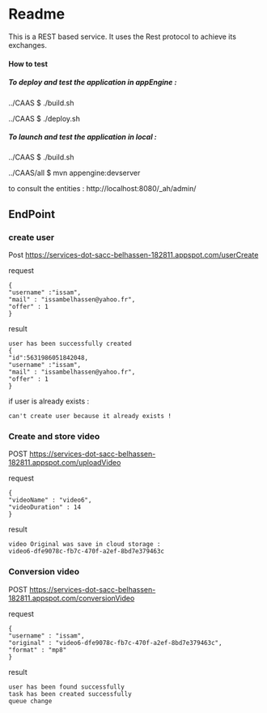 # Readme
This is a REST based service. It uses the Rest protocol to achieve its exchanges.

#### How to test

##### To deploy and test the application in appEngine : 

../CAAS $ ./build.sh

../CAAS $ ./deploy.sh

##### To launch and test the application in local : 

   ../CAAS $  ./build.sh
    
   ../CAAS/all $ mvn appengine:devserver
   
to consult the entities :  http://localhost:8080/_ah/admin/

## EndPoint
### create user
Post https://services-dot-sacc-belhassen-182811.appspot.com/userCreate

request
```
{
"username" :"issam",
"mail" : "issambelhassen@yahoo.fr",
"offer" : 1
}
```

result
```
user has been successfully created 
{
"id":5631986051842048,
"username" :"issam",
"mail" : "issambelhassen@yahoo.fr",
"offer" : 1
}
```
if user is already exists : 
```
can't create user because it already exists ! 
```

### Create and store video
POST https://services-dot-sacc-belhassen-182811.appspot.com/uploadVideo

request
```
{
"videoName" : "video6",
"videoDuration" : 14
}

```

result
```
video Original was save in cloud storage : 
video6-dfe9078c-fb7c-470f-a2ef-8bd7e379463c

```
### Conversion video
POST https://services-dot-sacc-belhassen-182811.appspot.com/conversionVideo

request
```
{
"username" : "issam",
"original" : "video6-dfe9078c-fb7c-470f-a2ef-8bd7e379463c",
"format" : "mp8"
}
```

result
```
user has been found successfully 
task has been created successfully 
queue change 
```
